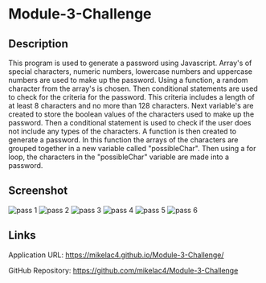 # Module-3-Challenge

## Description

This program is used to generate a password using Javascript. Array's of special characters, numeric numbers, lowercase numbers and uppercase numbers are used to make up the password. Using a function, a random character from the array's is chosen. Then conditional statements are used to check for the criteria for the password. This criteria includes a length of at least 8 characters and no more than 128 characters. Next variable's are created to store the boolean values of the characters used to make up the password. Then a conditional statement is used to check if the user does not include any types of the characters. A function is then created to generate a password. In this function the arrays of the characters are grouped together in a new variable called "possibleChar". Then using a for loop, the characters in the "possibleChar" variable are made into a password.

## Screenshot
![pass 1](https://user-images.githubusercontent.com/112447725/193719712-c6a3d398-9b4b-4772-82fd-fce9413b0030.png)
![pass 2](https://user-images.githubusercontent.com/112447725/193719713-ce8cf21e-1a6f-4298-8646-7ef0c8f83988.png)
![pass 3](https://user-images.githubusercontent.com/112447725/193719714-dae04b99-9fea-4402-ab46-7625cf82e765.png)
![pass 4](https://user-images.githubusercontent.com/112447725/193719715-08bb9d00-cff7-47b1-89ba-e2a84e54b11f.png)
![pass 5](https://user-images.githubusercontent.com/112447725/193719716-58552d65-2604-411a-8790-e59ce10df9dd.png)
![pass 6](https://user-images.githubusercontent.com/112447725/193719717-0c34a59d-45a5-45d9-b726-6378d5f72e99.png)


## Links

Application URL: https://mikelac4.github.io/Module-3-Challenge/

GitHub Repository: https://github.com/mikelac4/Module-3-Challenge
